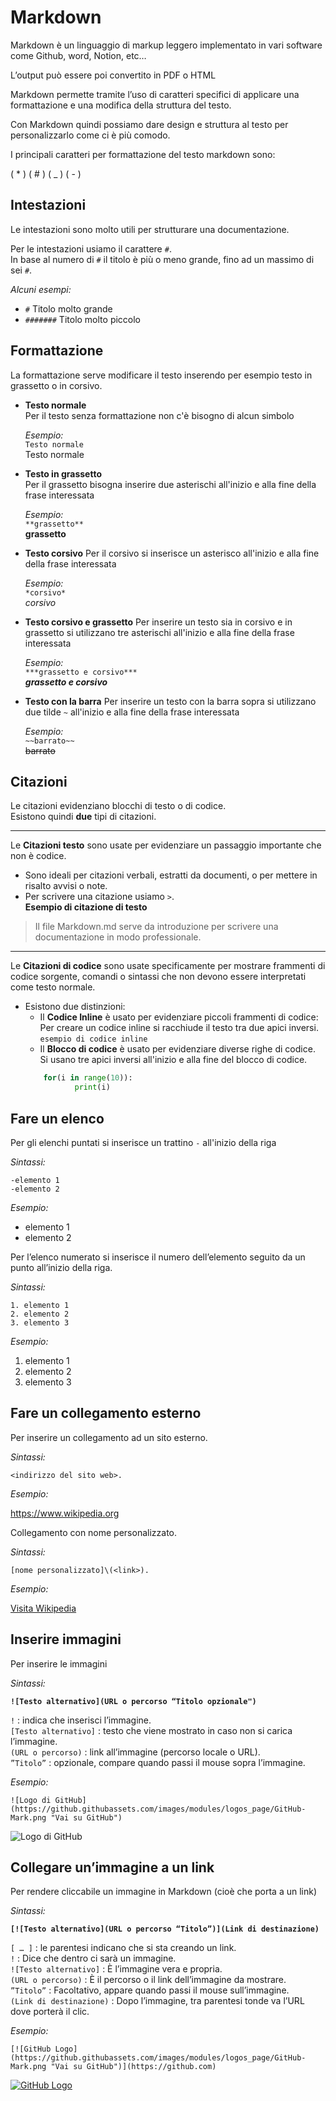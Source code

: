 # Markdown

Markdown è un linguaggio di markup leggero implementato in vari software come Github, word, Notion, etc…

L’output può essere poi convertito in PDF o HTML

Markdown permette tramite l’uso di caratteri specifici di applicare una formattazione e una modifica della struttura del testo.

Con Markdown quindi possiamo dare design e struttura al testo per personalizzarlo come ci è più comodo.

I principali caratteri per formattazione del testo markdown sono:

( * ) ( # ) ( _ ) ( - )


## Intestazioni
Le intestazioni sono molto utili per strutturare una documentazione.  

Per le intestazioni usiamo il carattere `#`.  
In base al numero di `#` il titolo è più o meno grande, fino ad un massimo di sei `#`.    

*Alcuni esempi:*
- `#` Titolo molto grande
- `#######` Titolo molto piccolo

## Formattazione  
La formattazione serve modificare il testo inserendo per esempio testo in grassetto o in corsivo.  
- **Testo normale**  
  Per il testo senza formattazione non c'è bisogno di alcun simbolo  
  
  *Esempio:*  
  `Testo normale`  
  Testo normale
- **Testo in grassetto**  
  Per il grassetto bisogna inserire due asterischi all'inizio e alla fine della frase interessata

  *Esempio:*  
  `**grassetto**`  
  **grassetto**
- **Testo corsivo**
  Per il corsivo si inserisce un asterisco all'inizio e alla fine della frase interessata

  *Esempio:*  
  `*corsivo*`    
  *corsivo*  
- **Testo corsivo e grassetto**
  Per inserire un testo sia in corsivo e in grassetto si utilizzano tre asterischi all'inizio e alla fine della frase interessata

  *Esempio:*  
  `***grassetto e corsivo***`  
  ***grassetto e corsivo***  
- **Testo con la barra**
  Per inserire un testo con la barra sopra si utilizzano due tilde `~` all'inizio e alla fine della frase interessata

  *Esempio:*  
  `~~barrato~~`  
  ~~barrato~~

## Citazioni
Le citazioni evidenziano blocchi di testo o di codice.  
Esistono quindi **due** tipi di citazioni.

---
Le **Citazioni testo** sono usate per evidenziare un passaggio importante che non è codice.  
+ Sono ideali per citazioni verbali, estratti da documenti, o per mettere in risalto avvisi o note.<br>
+ Per scrivere una citazione usiamo `>`.<br>
**Esempio di citazione di testo**
> Il file Markdown.md serve da introduzione per scrivere una documentazione in modo professionale. <br>

---
Le **Citazioni di codice** sono usate specificamente per mostrare frammenti di codice sorgente, comandi o sintassi che non devono essere interpretati come testo normale.<br>

 + Esistono due distinzioni:
   + Il **Codice Inline** è usato per evidenziare piccoli frammenti di codice: 
   Per creare un codice inline si racchiude il testo tra due apici inversi.
    `esempio di codice inline`
    + Il **Blocco di codice** è usato per evidenziare diverse righe di codice.
     Si usano tre apici inversi all'inizio e alla fine del blocco di codice.
     ```python
	     for(i in range(10)):
				print(i)
	 ```
## Fare un elenco

Per gli elenchi puntati si inserisce un trattino `-` all'inizio della riga  

*Sintassi:*  

`-elemento 1`  
`-elemento 2`  

*Esempio:*
- elemento 1
- elemento 2    

Per l’elenco numerato si inserisce il numero dell’elemento seguito da un punto all’inizio della riga.

*Sintassi:*

`1. elemento 1`  
`2. elemento 2`  
`3. elemento 3`  

*Esempio:*

1. elemento 1
2. elemento 2
3. elemento 3


## Fare un collegamento esterno

Per inserire un collegamento ad un sito esterno.  

*Sintassi:*  

`<indirizzo del sito web>.`  

*Esempio:*  

<https://www.wikipedia.org>

Collegamento con nome personalizzato.  

*Sintassi:*  

`[nome personalizzato]\(<link>).`  

*Esempio:*  

[Visita Wikipedia](https://www.wikipedia.org)  

## Inserire immagini

Per inserire le immagini  

*Sintassi:*  

__`![Testo alternativo](URL o percorso “Titolo opzionale")`__

`!` : indica che inserisci l’immagine.  
`[Testo alternativo]` : testo che viene mostrato in caso non si carica l’immagine.  
`(URL o percorso)` : link all’immagine (percorso locale o URL).  
`”Titolo”` : opzionale, compare quando passi il mouse sopra l’immagine.  


*Esempio:*  

`![Logo di GitHub](https://github.githubassets.com/images/modules/logos_page/GitHub-Mark.png "Vai su GitHub")`  

![Logo di GitHub](https://github.githubassets.com/images/modules/logos_page/GitHub-Mark.png "Vai su GitHub")


## Collegare un’immagine a un link

Per rendere cliccabile un immagine in Markdown (cioè che porta a un link)  

*Sintassi:*  

__`[![Testo alternativo](URL o percorso “Titolo”)](Link di destinazione)`__

`[ … ]` : le parentesi indicano che si sta creando un link.  
`!` : Dice che dentro ci sarà un immagine.  
`![Testo alternativo]` : È l’immagine vera e propria.  
`(URL o percorso)` : È il percorso o il link dell’immagine da mostrare.  
`”Titolo”` : Facoltativo, appare quando passi il mouse sull’immagine.  
`(Link di destinazione)` : Dopo l’immagine, tra parentesi tonde va l’URL dove porterà il clic.  


  *Esempio:*  

`[![GitHub Logo](https://github.githubassets.com/images/modules/logos_page/GitHub-Mark.png "Vai su GitHub")](https://github.com)`  

  [![GitHub Logo](https://github.githubassets.com/images/modules/logos_page/GitHub-Mark.png "Vai su GitHub")](https://github.com)

